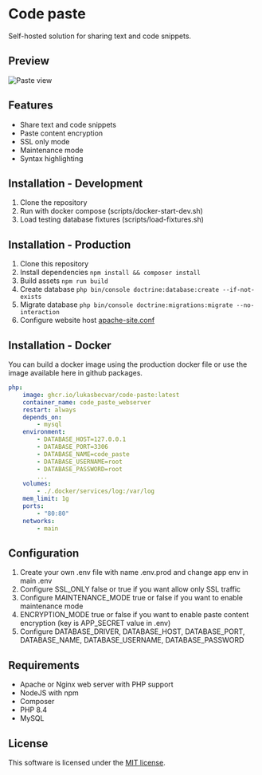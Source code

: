 # Code paste
Self-hosted solution for sharing text and code snippets.

## Preview
![Paste view](.github/images/preview.png)

## Features
- Share text and code snippets
- Paste content encryption
- SSL only mode
- Maintenance mode
- Syntax highlighting

## Installation - Development
1. Clone the repository
2. Run with docker compose (scripts/docker-start-dev.sh)
3. Load testing database fixtures (scripts/load-fixtures.sh)

## Installation - Production
1. Clone this repository
2. Install dependencies ``npm install && composer install``
3. Build assets ``npm run build``
4. Create database ``php bin/console doctrine:database:create --if-not-exists``
5. Migrate database ``php bin/console doctrine:migrations:migrate --no-interaction``
6. Configure website host [apache-site.conf](./docker/configs/apache-site.conf)

## Installation - Docker
You can build a docker image using the production docker file or use the image available here in github packages.
```yaml
php:
    image: ghcr.io/lukasbecvar/code-paste:latest
    container_name: code_paste_webserver
    restart: always
    depends_on:
        - mysql
    environment:
        - DATABASE_HOST=127.0.0.1
        - DATABASE_PORT=3306
        - DATABASE_NAME=code_paste
        - DATABASE_USERNAME=root
        - DATABASE_PASSWORD=root
        ...
    volumes:
        - ./.docker/services/log:/var/log
    mem_limit: 1g
    ports:
        - "80:80"
    networks:
        - main
```

## Configuration
1. Create your own .env file with name .env.prod and change app env in main .env
2. Configure SSL_ONLY false or true if you want allow only SSL traffic
3. Configure MAINTENANCE_MODE true or false if you want to enable maintenance mode
4. ENCRYPTION_MODE true or false if you want to enable paste content encryption (key is APP_SECRET value in .env)
5. Configure DATABASE_DRIVER, DATABASE_HOST, DATABASE_PORT, DATABASE_NAME, DATABASE_USERNAME, DATABASE_PASSWORD

## Requirements
- Apache or Nginx web server with PHP support
- NodeJS with npm
- Composer
- PHP 8.4
- MySQL

## License
This software is licensed under the [MIT license](LICENSE).
